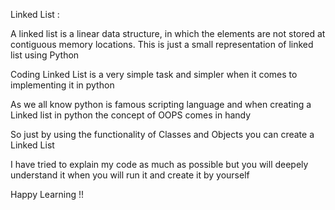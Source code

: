 Linked List :

A linked list is a linear data structure, in which the elements are not stored at contiguous memory locations.
This is just a small representation of linked list using Python

Coding Linked List is a very simple task and simpler when it comes to implementing it in python 

As we all know python is famous scripting language and when creating a Linked list in python the concept
of OOPS comes in handy 

So just by using the functionality of Classes and Objects you can create a Linked List

I have tried to explain my code as much as possible but you will deepely understand it when you will run it and create it by 
yourself

Happy Learning !!
